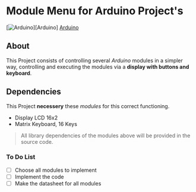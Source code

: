 # Module Menu for Arduino Project's

[![Arduino](https://img.shields.io/badge/Arduino-1.8.11-green)][Arduino]
[Arduino](https://www.arduino.cc/)

## About

This Project consists of controlling several _Arduino_ modules in a simpler way, controlling and executing the modules via a **display with buttons and keyboard**.

## Dependencies

This Project **necessery** these _modules_ for this correct functioning.
- Display LCD 16x2
- Matrix Keyboard, 16 Keys

> All library dependencies of the modules above will be provided in the source code.

### To Do List

- [ ] Choose all modules to implement
- [ ] Implement the code
- [ ] Make the datasheet for all modules
